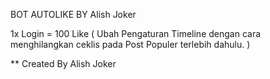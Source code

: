 BOT AUTOLIKE BY Alish Joker

1x Login = 100 Like ( Ubah Pengaturan Timeline dengan cara menghilangkan ceklis pada Post Populer terlebih dahulu. )


** Created By Alish Joker 
